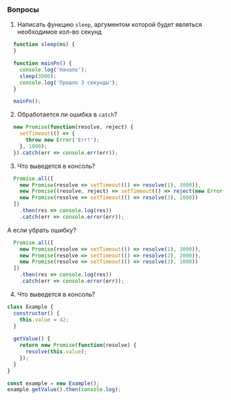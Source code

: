### Вопросы

1. Написать функцию `sleep`, аргументом которой будет являться необходимое кол-во секунд

```javascript
  function sleep(ms) {
  }

  function mainFn() {
    console.log('Начало');
    sleep(3000);
    console.log('Прошло 3 секунды');
  }

  mainFn();
```

2. Обработается ли ошибка в `catch`?

```javascript
  new Promise(function(resolve, reject) {
    setTimeout(() => {
      throw new Error('Err!');
    }, 1000);
  }).catch(err => console.err(err));
```

3. Что выведется в консоль?

```javascript
  Promise.all([
    new Promise(resolve => setTimeout(() => resolve(1), 3000)),
    new Promise((resolve, reject) => setTimeout(() => reject(new Error("Err")), 2000)),
    new Promise(resolve => setTimeout(() => resolve(3), 1000))
  ])
    .then(res => console.log(res))
    .catch(err => console.error(err));
```

  А если убрать ошибку?

```javascript
  Promise.all([
    new Promise(resolve => setTimeout(() => resolve(1), 3000)),
    new Promise(resolve => setTimeout(() => resolve(2), 2000)),
    new Promise(resolve => setTimeout(() => resolve(3), 1000))
  ])
    .then(res => console.log(res))
    .catch(err => console.error(err));
```

4. Что выведется в консоль?
```javascript
class Example {
  constructor() {
    this.value = 42;
  }
  
  getValue() {
    return new Promise(function(resolve) {
      resolve(this.value);
    });
  }
}

const example = new Example();
example.getValue().then(console.log);
```

